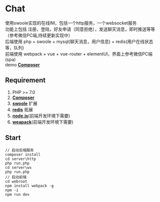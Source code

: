 # Chat
使用swoole实现的在线IM，包括一个http服务，一个websocket服务  
功能上包括 注册，登陆，好友申请（同意拒绝），发送聊天消息，即时推送等等（参考微信PC端,持续更新实现中）  
后端使用 php + swoole + mysql(聊天消息，用户信息) + redis(用户在线状态等，队列)   
前端使用 webpack + vue + vue-router + elementUI，界面上参考微信PC端(spa)  
demo  **[Composer](http://119.29.63.161)**
## Requirement
1. PHP >= 7.0
2. **[Composer](https://getcomposer.org/)**
3. **[swoole](https://www.swoole.com/)** 扩展
4. **[redis](http://pecl.php.net/package/redis)** 拓展
5. **[node.js](https://nodejs.org/en/)**(前端开发环境下需要)  
6. **[weapack](http://webpack.github.io/)**(前端开发环境下需要)  
## Start
```shell
// 启动后端服务
composer install
cd server\http 
php run.php 
cd server\ws
php run.php
// 启动前端
cd webroot
npm install webpack -g
npm -i
npm run dev
```